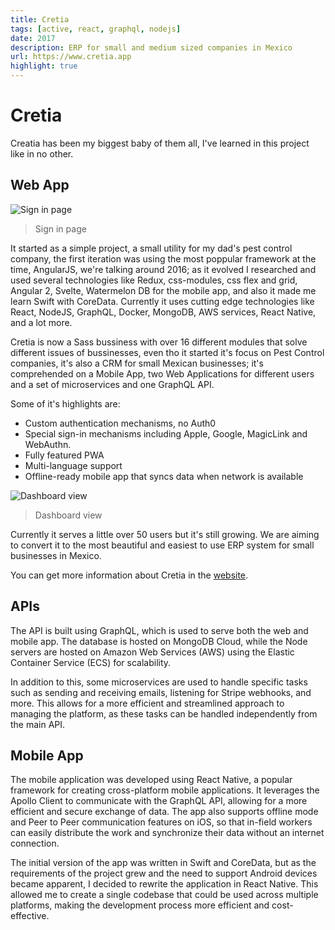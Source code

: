 ```yaml
---
title: Cretia
tags: [active, react, graphql, nodejs]
date: 2017
description: ERP for small and medium sized companies in Mexico
url: https://www.cretia.app
highlight: true
---
```


# Cretia

Creatia has been my biggest baby of them all, I've learned in this project like in no other.

## Web App

![Sign in page](https://user-images.githubusercontent.com/10179494/171282225-07fdd1e1-6c8c-4f01-9e6f-a443142f18ef.png)

> Sign in page

It started as a simple project, a small utility for my dad's pest control company, the first iteration was using the most poppular framework at the time, AngularJS, we're talking around 2016; as it evolved I researched and used several technologies like Redux, css-modules, css flex and grid, Angular 2, Svelte, Watermelon DB for the mobile app, and also it made me learn Swift with CoreData. Currently it uses cutting edge technologies like React, NodeJS, GraphQL, Docker, MongoDB, AWS services, React Native, and a lot more.

Cretia is now a Sass bussiness with over 16 different modules that solve different issues of bussinesses, even tho it started it's focus on Pest Control companies, it's also a CRM for small Mexican businesses; it's comprehended on a Mobile App, two Web Applications for different users and a set of microservices and one GraphQL API.

Some of it's highlights are:

- Custom authentication mechanisms, no Auth0
- Special sign-in mechanisms including Apple, Google, MagicLink and WebAuthn.
- Fully featured PWA
- Multi-language support
- Offline-ready mobile app that syncs data when network is available

![Dashboard view](https://user-images.githubusercontent.com/10179494/171282289-f483a0f2-8ce0-445c-94e1-b8eb2687de2f.png)

> Dashboard view

Currently it serves a little over 50 users but it's still growing. We are aiming to convert it to the most beautiful and easiest to use ERP system for small businesses in Mexico.

You can get more information about Cretia in the [website](https://about.cretia.app/).

## APIs

The API is built using GraphQL, which is used to serve both the web and mobile app. The database is hosted on MongoDB Cloud, while the Node servers are hosted on Amazon Web Services (AWS) using the Elastic Container Service (ECS) for scalability.

In addition to this, some microservices are used to handle specific tasks such as sending and receiving emails, listening for Stripe webhooks, and more. This allows for a more efficient and streamlined approach to managing the platform, as these tasks can be handled independently from the main API.

## Mobile App

The mobile application was developed using React Native, a popular framework for creating cross-platform mobile applications. It leverages the Apollo Client to communicate with the GraphQL API, allowing for a more efficient and secure exchange of data. The app also supports offline mode and Peer to Peer communication features on iOS, so that in-field workers can easily distribute the work and synchronize their data without an internet connection.

The initial version of the app was written in Swift and CoreData, but as the requirements of the project grew and the need to support Android devices became apparent, I decided to rewrite the application in React Native. This allowed me to create a single codebase that could be used across multiple platforms, making the development process more efficient and cost-effective.
